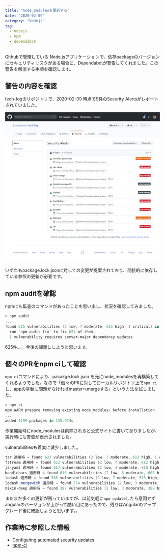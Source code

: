 ```yaml
---
title: "node_modulesを更新する"
date: "2020-02-09"
category: "Nodejs"
tag:
  - nodejs
  - npm
  - dependabot
---
```


Githubで管理している Node.jsアプリケーションで、依存packageのバージョンにセキュリティリスクがある場合に、Dependabotが警告してくれました。この警告を解消する手順を確認します。

## 警告の内容を確認

tech-logのリポジトリで、2020-02-09 時点で9件のSecurity Alertsがレポートされていました。

<img src="assets/images/update-node-modules/update-node-modules-1.png" alt="security alerts" title="security alerts">

いずれもpackage.lock.jsonに対しての変更が提案されており、間接的に依存している参照の更新が必要です。

## npm auditを確認

npmにも監査のコマンドがあったことを思い出し、状況を確認してみました。

``` powershell
> npm audit
...
found 625 vulnerabilities (2 low, 7 moderate, 615 high, 1 critical) in 42979 scanned packages
  run `npm audit fix` to fix 624 of them.
  1 vulnerability requires semver-major dependency updates.
```

625件。。。今後の課題にしようと思います。

## 個々のPRをnpm ciして確認

`npm ci`コマンドにより、pacakge.lock.json を元にnode_modulesを再構築してくれるようでした。なので「個々のPRに対してローカルリポジトリ上で`npm ci`し、appの挙動に問題がなければmasterへmergeする」という方法を試しました。

``` powershell
> npm ci
npm WARN prepare removing existing node_modules/ before installation
...
added 1199 packages in 135.974s
```

作業開始時にnode_modulesは削除されると公式サイトに書いてありましたが、実行時にも警告が表示されました。

vulnerabilitiesも着実に減少しました。

``` powershell
tar 適用時 = found 623 vulnerabilities (2 low, 7 moderate, 613 high, 1 critical) in 42979 scanned packages
fstream 適用時 = found 622 vulnerabilities (2 low, 7 moderate, 612 high, 1 critical) in 42979 scanned packages
js-yaml 適用時 = found 617 vulnerabilities (2 low, 4 moderate, 610 high, 1 critical) in 42979 scanned packages
handlebars 適用時 = found 616 vulnerabilities (2 low, 6 moderate, 608 high) in 42978 scanned packages
lodash 適用時 = found 588 vulnerabilities (2 low, 7 moderate, 578 high, 1 critical) in 42979 scanned packages
lodash.mergewith 適用時 = found 574 vulnerabilities (2 low, 3 moderate, 569 high) in 42978 scanned packages
mixin-deep 適用時 = found 387 vulnerabilities (2 low, 3 moderate, 382 high) in 42978 scanned packages
```

まだまだ多くの更新が残っていますが、以前気軽に`npm update`したら意図せずangularのバージョンが上がって酷い目にあったので、残りはAngularのアップグレード後に確認しようと思います。。

## 作業時に参照した情報

- [Configuring automated security updates](https://help.github.com/ja/github/managing-security-vulnerabilities/configuring-automated-security-updates)
- [npm-ci](https://docs.npmjs.com/cli/ci.html)
